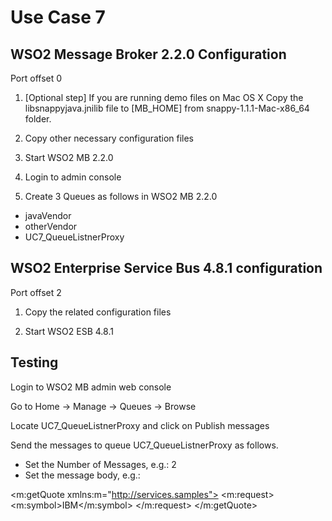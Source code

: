Use Case 7 
==========

WSO2 Message Broker 2.2.0 Configuration
---------------------------------------

Port offset 0

1. [Optional step]
If you are running demo files on Mac OS X
Copy the libsnappyjava.jnilib file to [MB_HOME] from snappy-1.1.1-Mac-x86_64 folder.

2. Copy other necessary configuration files

3. Start WSO2 MB 2.2.0

4. Login to admin console

5. Create 3 Queues as follows in WSO2 MB 2.2.0

* javaVendor
* otherVendor
* UC7_QueueListnerProxy

WSO2 Enterprise Service Bus 4.8.1 configuration
-----------------------------------------------

Port offset 2

1. Copy the related configuration files

2. Start WSO2 ESB 4.8.1

Testing
-------

Login to WSO2 MB admin web console

Go to Home -> Manage -> Queues -> Browse

Locate UC7_QueueListnerProxy and click on Publish messages

Send the messages to queue UC7_QueueListnerProxy as follows.
* Set the Number of Messages, e.g.: 2
* Set the message body, e.g.:

<m:getQuote xmlns:m="http://services.samples">
    <m:request>
        <m:symbol>IBM</m:symbol>
    </m:request>
</m:getQuote>


